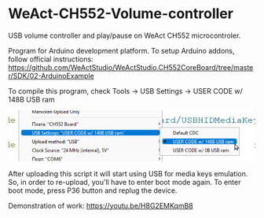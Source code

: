 # WeAct-CH552-Volume-controller
USB volume controller and play/pause on WeAct CH552 microcontroler.

Program for Arduino development platform.
To setup Arduino addons, follow official instructions:
https://github.com/WeActStudio/WeActStudio.CH552CoreBoard/tree/master/SDK/02-ArduinoExample

To compile this program, check Tools -> USB Settings -> USER CODE w/ 148B USB ram

![Set USB Setting](Board_setting.png)

After uploading this script it will start using USB for media keys emulation. So, in order to re-upload, you'll have to enter boot mode again.
To enter boot mode, press P36 button and replug the device.

Demonstration of work:
https://youtu.be/H8G2EMKqmB8
